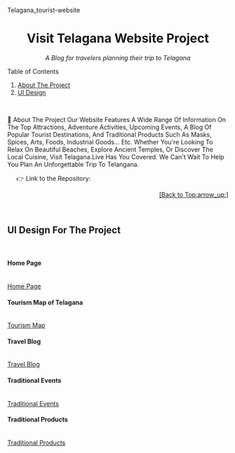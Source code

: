 Telagana_tourist-website
<div id="top"></div>
<h1 align="center">Visit Telagana Website Project</h1>
<p align="center"><i>A Blog for travelers planning their trip to Telagana</i></p>
Table of Contents
<ol>
    <li><a href="#about">About The Project</a></li>
    <li><a href="#ui">UI Design</a></li>
</ol>
<br/>
<a name="about"></a>

:round_pushpin: About The Project
Our Website Features A Wide Range Of Information On The Top Attractions, Adventure Activities, Upcoming Events, A Blog Of Popular Tourist Destinations, And Traditional Products Such As Masks, Spices, Arts, Foods, Industrial Goods... Etc. Whether You're Looking To Relax On Beautiful Beaches, Explore Ancient Temples, Or Discover The Local Cuisine, Visit Telagana.Live Has You Covered. We Can't Wait To Help You Plan An Unforgettable Trip To Telangana.<br/>

   :point_right: Link to the Repository: <a href="https://github.com/damithadev/Visit-Srilanka-Web"> <a/>

<p align="right"><a href="#top">[Back to Top:arrow_up:]</a></p>
<br/>
<a name="ui"></a>
<h2>UI Design For The Project</h2>
<br>
<h4>Home Page</h4>
<br>
<a href="https://ibb.co/hdH0tP9">Home Page</a>


<br>
<h4>Tourism Map of Telagana</h4>
<br>
<a href="https://ibb.co/zSzWWFN">Tourism Map</a>


<br>
<h4>Travel Blog</h4>
<br>
<a href="https://ibb.co/23Y63XS">Travel Blog</a>


<br>
<h4>Traditional Events</h4>
<br>
<a href="https://ibb.co/7tW236L">Traditional Events</a>


<br>
<h4>Traditional Products</h4>
<br>
<a href="https://ibb.co/02QD1WJ">Traditional Products</a>
